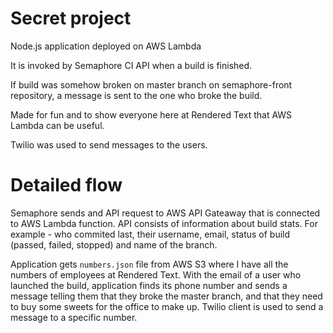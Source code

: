 # Secret project

Node.js application deployed on AWS Lambda

It is invoked by Semaphore CI API when a build is finished.

If build was somehow broken on master branch on semaphore-front
repository, a message is sent to the one who broke the build.

Made for fun and to show everyone here at Rendered Text that
AWS Lambda can be useful.

Twilio was used to send messages to the users.

# Detailed flow

Semaphore sends and API request to AWS API Gateaway that is connected
to AWS Lambda function. API consists of information about build stats.
For example - who commited last, their username, email, status of build
(passed, failed, stopped) and name of the branch.

Application gets `numbers.json` file from AWS S3 where I have all the numbers of
employees at Rendered Text. With the email of a user who launched the build,
application finds its phone number and sends a message telling them that they
broke the master branch, and that they need to buy some sweets for the office to
make up. Twilio client is used to send a message to a specific number.
